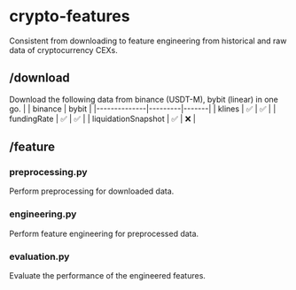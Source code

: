 # crypto-features
Consistent from downloading to feature engineering from historical and raw data of cryptocurrency CEXs.

## /download
Download the following data from binance (USDT-M), bybit (linear) in one go.
|              | binance | bybit |
|--------------|---------|-------|
| klines       |      ✅  |   ✅  |
| fundingRate  |    ✅    |   ✅  |
| liquidationSnapshot |    ✅    |  ❌  |

## /feature
### preprocessing.py
Perform preprocessing for downloaded data.

### engineering.py
Perform feature engineering for preprocessed data.

### evaluation.py
Evaluate the performance of the engineered features.
